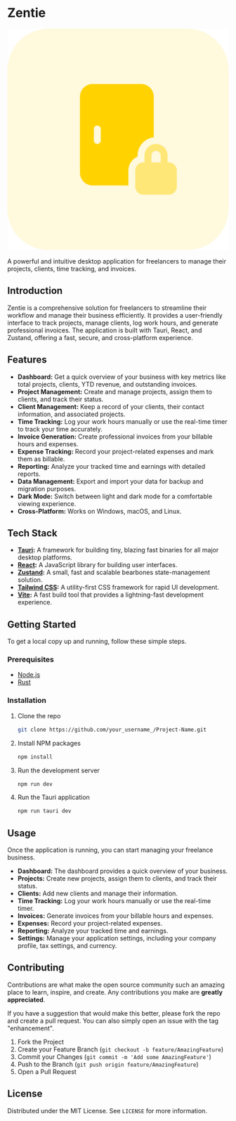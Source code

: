 # Zentie

![Zentie Logo](icon.png)

A powerful and intuitive desktop application for freelancers to manage their projects, clients, time tracking, and invoices.

## Introduction

Zentie is a comprehensive solution for freelancers to streamline their workflow and manage their business efficiently. It provides a user-friendly interface to track projects, manage clients, log work hours, and generate professional invoices. The application is built with Tauri, React, and Zustand, offering a fast, secure, and cross-platform experience.

## Features

*   **Dashboard:** Get a quick overview of your business with key metrics like total projects, clients, YTD revenue, and outstanding invoices.
*   **Project Management:** Create and manage projects, assign them to clients, and track their status.
*   **Client Management:** Keep a record of your clients, their contact information, and associated projects.
*   **Time Tracking:** Log your work hours manually or use the real-time timer to track your time accurately.
*   **Invoice Generation:** Create professional invoices from your billable hours and expenses.
*   **Expense Tracking:** Record your project-related expenses and mark them as billable.
*   **Reporting:** Analyze your tracked time and earnings with detailed reports.
*   **Data Management:** Export and import your data for backup and migration purposes.
*   **Dark Mode:** Switch between light and dark mode for a comfortable viewing experience.
*   **Cross-Platform:** Works on Windows, macOS, and Linux.

## Tech Stack

*   **[Tauri](https://tauri.app/):** A framework for building tiny, blazing fast binaries for all major desktop platforms.
*   **[React](https://reactjs.org/):** A JavaScript library for building user interfaces.
*   **[Zustand](https://github.com/pmndrs/zustand):** A small, fast and scalable bearbones state-management solution.
*   **[Tailwind CSS](https://tailwindcss.com/):** A utility-first CSS framework for rapid UI development.
*   **[Vite](https://vitejs.dev/):** A fast build tool that provides a lightning-fast development experience.

## Getting Started

To get a local copy up and running, follow these simple steps.

### Prerequisites

*   [Node.js](https://nodejs.org/en/)
*   [Rust](https://www.rust-lang.org/tools/install)

### Installation

1.  Clone the repo
    ```sh
    git clone https://github.com/your_username_/Project-Name.git
    ```
2.  Install NPM packages
    ```sh
    npm install
    ```
3.  Run the development server
    ```sh
    npm run dev
    ```
4.  Run the Tauri application
    ```sh
    npm run tauri dev
    ```

## Usage

Once the application is running, you can start managing your freelance business.

*   **Dashboard:** The dashboard provides a quick overview of your business.
*   **Projects:** Create new projects, assign them to clients, and track their status.
*   **Clients:** Add new clients and manage their information.
*   **Time Tracking:** Log your work hours manually or use the real-time timer.
*   **Invoices:** Generate invoices from your billable hours and expenses.
*   **Expenses:** Record your project-related expenses.
*   **Reporting:** Analyze your tracked time and earnings.
*   **Settings:** Manage your application settings, including your company profile, tax settings, and currency.

## Contributing

Contributions are what make the open source community such an amazing place to learn, inspire, and create. Any contributions you make are **greatly appreciated**.

If you have a suggestion that would make this better, please fork the repo and create a pull request. You can also simply open an issue with the tag "enhancement".

1.  Fork the Project
2.  Create your Feature Branch (`git checkout -b feature/AmazingFeature`)
3.  Commit your Changes (`git commit -m 'Add some AmazingFeature'`)
4.  Push to the Branch (`git push origin feature/AmazingFeature`)
5.  Open a Pull Request

## License

Distributed under the MIT License. See `LICENSE` for more information.

